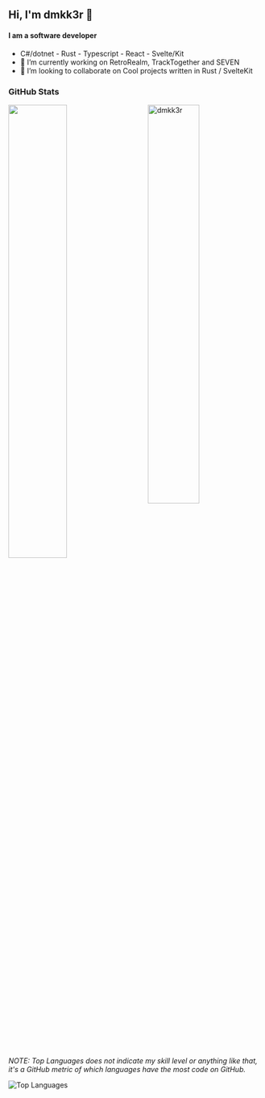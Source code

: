 ## Hi,  I'm dmkk3r 👋
#### I am a software developer

- C#/dotnet - Rust - Typescript - React - Svelte/Kit 
- 🔭 I’m currently working on RetroRealm, TrackTogether and SEVEN
- 👯 I’m looking to collaborate on Cool projects written in Rust / SvelteKit

### GitHub Stats

<img src="https://github-readme-stats.vercel.app/api?count_private=true&username=dmkk3r&show_icons=true&theme=dark" alt="dmkk3r" width="45%" align="right"/>
<img src="https://github-readme-streak-stats.herokuapp.com/?user=dmkk3r&theme=dark" width="48%" >

_NOTE: Top Languages does not indicate my skill level or anything like that, it's a GitHub metric of which languages have the most code on GitHub._
  
![Top Languages](https://github-readme-stats.vercel.app/api/top-langs/?username=dmkk3r&layout=compact&theme=dark)
